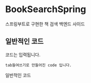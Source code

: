 # BookSearchSpring
스프링부트로 구현한 책 검색 백엔드 사이드

## 일반적인 코드 
코드는 입력됩니다.

    tab들여쓰기로 만들어진 code 입니다.

일반적인 코드
